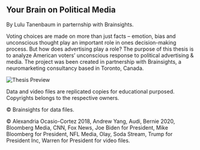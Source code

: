 ## Your Brain on Political Media

By Lulu Tanenbaum in parternship with Brainsights.

Voting choices are made on more than just facts – emotion, bias and unconscious thought play an important role in ones decision-making process. But how does advertising play a role? The purpose of this thesis is to analyze American voters’ unconscious response to political advertising & media. The project was been created in partnership with Brainsights, a neuromarketing consultancy based in Toronto, Canada.

![Thesis Preview](https://github.com/lulujordanna/thesis/blob/master/preview.png)

Data and video files are replicated copies for educational purposed. Copyrights belongs to the respective owners. 

© Brainsights for data files. 

© Alexandria Ocasio-Cortez 2018, Andrew Yang, Audi, Bernie 2020, Bloomberg Media, CNN, Fox News, Joe Biden for President, Mike Bloomberg for President, NFL Media, Olay, Soda Stream, Trump for President Inc, Warren for President for video files.  

